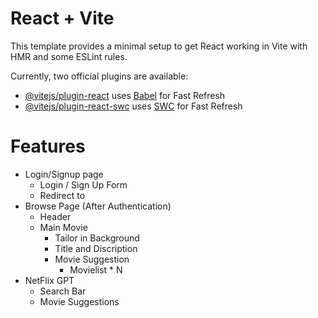 # React + Vite

This template provides a minimal setup to get React working in Vite with HMR and some ESLint rules.

Currently, two official plugins are available:

- [@vitejs/plugin-react](https://github.com/vitejs/vite-plugin-react/blob/main/packages/plugin-react/README.md) uses [Babel](https://babeljs.io/) for Fast Refresh
- [@vitejs/plugin-react-swc](https://github.com/vitejs/vite-plugin-react-swc) uses [SWC](https://swc.rs/) for Fast Refresh


# Features

- Login/Signup page
    - Login / Sign Up Form
    - Redirect to 
- Browse Page (After Authentication)
    - Header
    - Main Movie
        - Tailor in Background
        - Title and Discription
        - Movie Suggestion
            - Movielist * N
- NetFlix GPT
    - Search Bar
    - Movie Suggestions